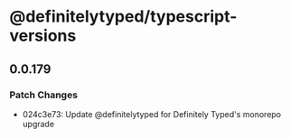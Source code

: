 # @definitelytyped/typescript-versions

## 0.0.179

### Patch Changes

- 024c3e73: Update @definitelytyped for Definitely Typed's monorepo upgrade
